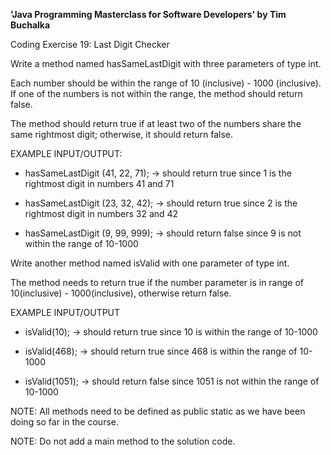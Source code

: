 **'Java Programming Masterclass for Software Developers' by Tim Buchalka**

Coding Exercise 19: Last Digit Checker


Write a method named hasSameLastDigit with three parameters of type int. 

Each number should be within the range of 10 (inclusive) - 1000 (inclusive). If one of the numbers is not within the range, the method should return false.

The method should return true if at least two of the numbers share the same rightmost digit; otherwise, it should return false.


EXAMPLE INPUT/OUTPUT:

* hasSameLastDigit (41, 22, 71); → should return true since 1 is the rightmost digit in numbers 41 and 71

* hasSameLastDigit (23, 32, 42); → should return true since 2 is the rightmost digit in numbers 32 and 42

* hasSameLastDigit (9, 99, 999); → should return false since 9 is not within the range of 10-1000


Write another method named isValid with one parameter of type int.

The method needs to return true if the number parameter is in range of 10(inclusive) - 1000(inclusive), otherwise return false.

EXAMPLE INPUT/OUTPUT

* isValid(10); → should return true since 10 is within the range of 10-1000

* isValid(468); → should return true since 468 is within the range of 10-1000

* isValid(1051); → should return false since 1051 is not within the range of 10-1000


NOTE: All methods need to be defined as public static as we have been doing so far in the course.

NOTE: Do not add a main method to the solution code.
